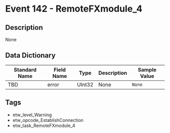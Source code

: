 # Event 142 - RemoteFXmodule_4

## Description
None

## Data Dictionary
|Standard Name|Field Name|Type|Description|Sample Value|
|---|---|---|---|---|
|TBD|error|UInt32|None|`None`|

## Tags
* etw_level_Warning
* etw_opcode_EstablishConnection
* etw_task_RemoteFXmodule_4